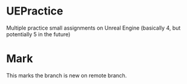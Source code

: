 # UEPractice
Multiple practice small assignments on Unreal Engine (basically 4, but potentially 5 in the future)

# Mark
This marks the branch is new on remote branch.
